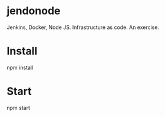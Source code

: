# jendonode
Jenkins, Docker, Node JS. Infrastructure as code. An exercise.

# Install
npm install

# Start
npm start